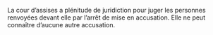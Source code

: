 La cour d’assises a plénitude de juridiction pour juger les personnes renvoyées devant elle par l’arrêt de mise en accusation.
Elle ne peut connaître d’aucune autre accusation.